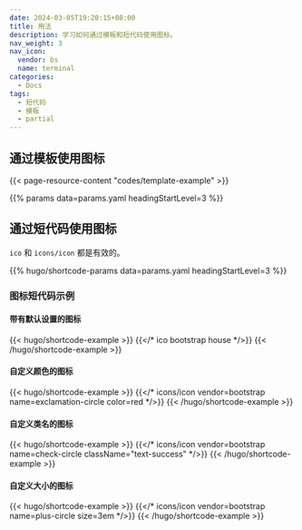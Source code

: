 ```yaml
---
date: 2024-03-05T19:20:15+08:00
title: 用法
description: 学习如何通过模板和短代码使用图标。
nav_weight: 3
nav_icon:
  vendor: bs
  name: terminal
categories:
  - Docs
tags:
  - 短代码
  - 模板
  - partial
---
```


## 通过模板使用图标

{{< page-resource-content "codes/template-example" >}}

{{% params data=params.yaml headingStartLevel=3 %}}

## 通过短代码使用图标

`ico` 和 `icons/icon` 都是有效的。

{{% hugo/shortcode-params data=params.yaml headingStartLevel=3 %}}

### 图标短代码示例

#### 带有默认设置的图标

{{< hugo/shortcode-example >}}
{{</* ico bootstrap house */>}}
{{< /hugo/shortcode-example >}}

#### 自定义颜色的图标

{{< hugo/shortcode-example >}}
{{</* icons/icon vendor=bootstrap name=exclamation-circle color=red */>}}
{{< /hugo/shortcode-example >}}

#### 自定义类名的图标

{{< hugo/shortcode-example >}}
{{</* icons/icon vendor=bootstrap name=check-circle className="text-success" */>}}
{{< /hugo/shortcode-example >}}

#### 自定义大小的图标

{{< hugo/shortcode-example >}}
{{</* icons/icon vendor=bootstrap name=plus-circle size=3em */>}}
{{< /hugo/shortcode-example >}}
